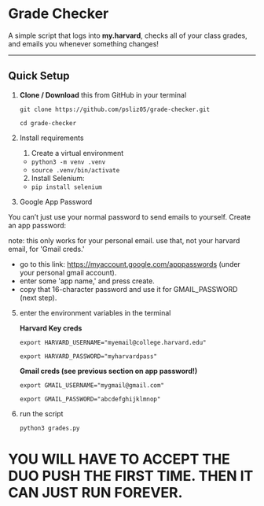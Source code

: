 # Grade Checker

A simple script that logs into **my.harvard**, checks all of your class grades, and emails you whenever something changes!

---

## Quick Setup

1. **Clone / Download** this from GitHub in your terminal

   `git clone https://github.com/psliz05/grade-checker.git`
   
   `cd grade-checker`

3. Install requirements

   1. Create a virtual environment
      
   - `python3 -m venv .venv`
   - `source .venv/bin/activate`

   2. Install Selenium:
   
   - `pip install selenium`

4. Google App Password

You can’t just use your normal password to send emails to yourself. Create an app password:

note: this only works for your personal email. use that, not your harvard email, for 'Gmail creds.'
- go to this link: https://myaccount.google.com/apppasswords (under your personal gmail account).
- enter some 'app name,' and press create.
- copy that 16-character password and use it for GMAIL_PASSWORD (next step).

5. enter the environment variables in the terminal

    **Harvard Key creds**
   
    `export HARVARD_USERNAME="myemail@college.harvard.edu"`
   
    `export HARVARD_PASSWORD="myharvardpass"`

    **Gmail creds (see previous section on app password!)**
   
    `export GMAIL_USERNAME="mygmail@gmail.com"`
   
    `export GMAIL_PASSWORD="abcdefghijklmnop"`

7. run the script

    `python3 grades.py`

# YOU WILL HAVE TO ACCEPT THE DUO PUSH THE FIRST TIME. THEN IT CAN JUST RUN FOREVER.
